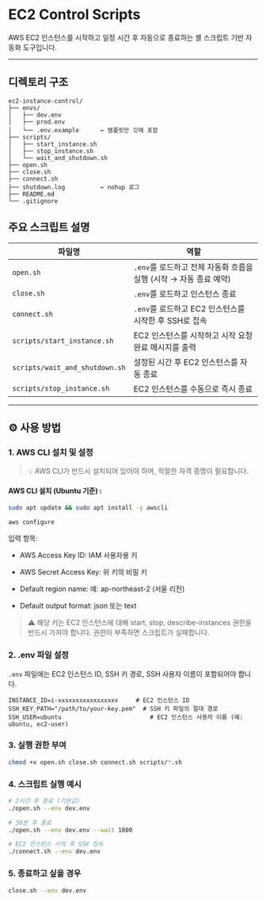# EC2 Control Scripts

AWS EC2 인스턴스를 시작하고 일정 시간 후 자동으로 종료하는 셸 스크립트 기반 자동화 도구입니다.

---

## 디렉토리 구조

```
ec2-instance-control/
├── envs/
│   ├── dev.env
│   ├── prod.env
│   └── .env.example      ← 템플릿만 깃에 포함
├── scripts/
│   ├── start_instance.sh
│   ├── stop_instance.sh
│   └── wait_and_shutdown.sh
├── open.sh
├── close.sh
├── connect.sh
├── shutdown.log          ← nohup 로그
├── README.md
└── .gitignore
```

## 주요 스크립트 설명

| 파일명 | 역할 |
|--------|------|
| `open.sh` | `.env`를 로드하고 전체 자동화 흐름을 실행 (시작 → 자동 종료 예약) |
| `close.sh` | `.env`를 로드하고 인스턴스 종료 |
| `connect.sh` | `.env`를 로드하고 EC2 인스턴스를 시작한 후 SSH로 접속 |
| `scripts/start_instance.sh` | EC2 인스턴스를 시작하고 시작 요청 완료 메시지를 출력 |
| `scripts/wait_and_shutdown.sh` | 설정된 시간 후 EC2 인스턴스를 자동 종료 |
| `scripts/stop_instance.sh` | EC2 인스턴스를 수동으로 즉시 종료 |

---

## ⚙️ 사용 방법

### 1. AWS CLI 설치 및 설정

> 💡 AWS CLI가 반드시 설치되어 있어야 하며, 적절한 자격 증명이 필요합니다.

#### AWS CLI 설치 (Ubuntu 기준) :

```bash
sudo apt update && sudo apt install -y awscli
```

```bash
aws configure
```

입력 항목:

- AWS Access Key ID: IAM 사용자용 키

- AWS Secret Access Key: 위 키의 비밀 키

- Default region name: 예: ap-northeast-2 (서울 리전)

- Default output format: json 또는 text

> ⚠️ 해당 키는 EC2 인스턴스에 대해 start, stop, describe-instances 권한을 반드시 가져야 합니다.
권한이 부족하면 스크립트가 실패합니다.

### 2. .env 파일 설정

`.env` 파일에는 EC2 인스턴스 ID, SSH 키 경로, SSH 사용자 이름이 포함되어야 합니다.

```env
INSTANCE_ID=i-xxxxxxxxxxxxxxxxx     # EC2 인스턴스 ID
SSH_KEY_PATH="/path/to/your-key.pem"  # SSH 키 파일의 절대 경로
SSH_USER=ubuntu                         # EC2 인스턴스 사용자 이름 (예: ubuntu, ec2-user)
```

### 3. 실행 권한 부여

```bash
chmod +x open.sh close.sh connect.sh scripts/*.sh
```

### 4. 스크립트 실행 예시

```bash
# 2시간 후 종료 (기본값)
./open.sh --env dev.env

# 30분 후 종료
./open.sh --env dev.env --wait 1800

# EC2 인스턴스 시작 후 SSH 접속
./connect.sh --env dev.env
```

### 5. 종료하고 싶을 경우

```bash
close.sh --env dev.env
```